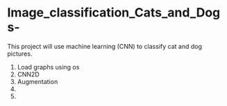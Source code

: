 # Image_classification_Cats_and_Dogs-

This project will use machine learning (CNN) to classify cat and dog pictures.

1. Load graphs using os
2. CNN2D
3. Augmentation
4.  
5.
